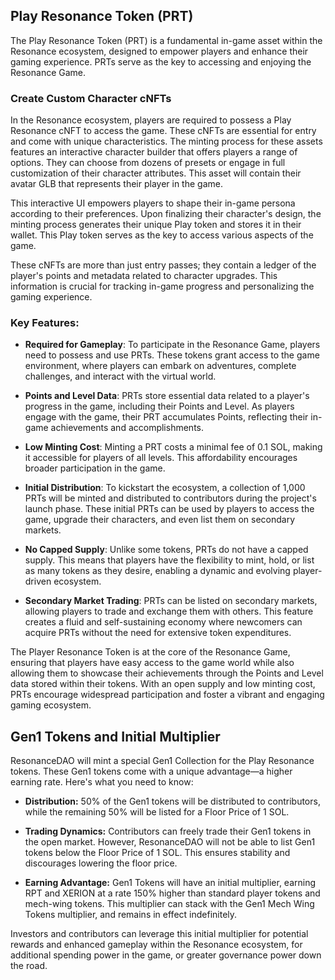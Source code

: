 ## Play Resonance Token (PRT)

The Play Resonance Token (PRT) is a fundamental in-game asset within the Resonance ecosystem, designed to empower players and enhance their gaming experience. PRTs serve as the key to accessing and enjoying the Resonance Game.

### Create Custom Character cNFTs

In the Resonance ecosystem, players are required to possess a Play Resonance cNFT to access the game. These cNFTs are essential for entry and come with unique characteristics. The minting process for these assets features an interactive character builder that offers players a range of options. They can choose from dozens of presets or engage in full customization of their character attributes. This asset will contain their avatar GLB that represents their player in the game.

This interactive UI empowers players to shape their in-game persona according to their preferences. Upon finalizing their character's design, the minting process generates their unique Play token and stores it in their wallet. This Play token serves as the key to access various aspects of the game.

These cNFTs are more than just entry passes; they contain a ledger of the player's points and metadata related to character upgrades. This information is crucial for tracking in-game progress and personalizing the gaming experience.


### Key Features:

- **Required for Gameplay**: To participate in the Resonance Game, players need to possess and use PRTs. These tokens grant access to the game environment, where players can embark on adventures, complete challenges, and interact with the virtual world.

- **Points and Level Data**: PRTs store essential data related to a player's progress in the game, including their Points and Level. As players engage with the game, their PRT accumulates Points, reflecting their in-game achievements and accomplishments.

- **Low Minting Cost**: Minting a PRT costs a minimal fee of 0.1 SOL, making it accessible for players of all levels. This affordability encourages broader participation in the game.

- **Initial Distribution**: To kickstart the ecosystem, a collection of 1,000 PRTs will be minted and distributed to contributors during the project's launch phase. These initial PRTs can be used by players to access the game, upgrade their characters, and even list them on secondary markets.

- **No Capped Supply**: Unlike some tokens, PRTs do not have a capped supply. This means that players have the flexibility to mint, hold, or list as many tokens as they desire, enabling a dynamic and evolving player-driven ecosystem.

- **Secondary Market Trading**: PRTs can be listed on secondary markets, allowing players to trade and exchange them with others. This feature creates a fluid and self-sustaining economy where newcomers can acquire PRTs without the need for extensive token expenditures.

The Player Resonance Token is at the core of the Resonance Game, ensuring that players have easy access to the game world while also allowing them to showcase their achievements through the Points and Level data stored within their tokens. With an open supply and low minting cost, PRTs encourage widespread participation and foster a vibrant and engaging gaming ecosystem.

## Gen1 Tokens and Initial Multiplier

ResonanceDAO will mint a special Gen1 Collection for the Play Resonance tokens. These Gen1 tokens come with a unique advantage—a higher earning rate. Here's what you need to know:

- **Distribution:** 50% of the Gen1 tokens will be distributed to contributors, while the remaining 50% will be listed for a Floor Price of 1 SOL.

- **Trading Dynamics:** Contributors can freely trade their Gen1 tokens in the open market. However, ResonanceDAO will not be able to list Gen1 tokens below the Floor Price of 1 SOL. This ensures stability and discourages lowering the floor price.

- **Earning Advantage:** Gen1 Tokens will have an initial multiplier, earning RPT and XERION at a rate 150% higher than standard player tokens and mech-wing tokens. This multiplier can stack with the Gen1 Mech Wing Tokens multiplier, and remains in effect indefinitely. 

Investors and contributors can leverage this initial multiplier for potential rewards and enhanced gameplay within the Resonance ecosystem, for additional spending power in the game, or greater governance power down the road.

